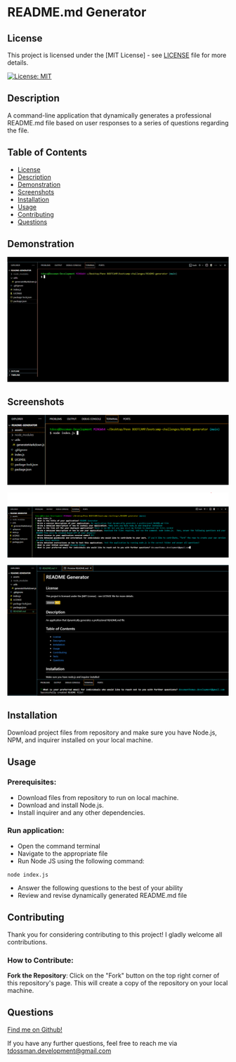 # README.md Generator

## License

This project is licensed under the [MIT License] - see [LICENSE](LICENSE) file for more details.

[![License: MIT](https://img.shields.io/badge/License-MIT-yellow.svg)](https://opensource.org/licenses/MIT)

## Description

A command-line application that dynamically generates a professional README.md file based on user responses to a series of questions regarding the file.  

## Table of Contents

- [License](#license)
- [Description](#description)
- [Demonstration](#demonstration)
- [Screenshots](#screenshots)
- [Installation](#installation)
- [Usage](#usage)
- [Contributing](#contributing)
- [Questions](#questions)

## Demonstration

![README Generator Demo](./assets/media/README-generator-preview.gif)

## Screenshots

![Screenshot 1](./assets/media/README-gen-ss1.png)

![Screenshot 2](./assets/media/README-gen-ss2.png)

![Screenshot 3](./assets/media/README-gen-ss3.png)

## Installation

Download project files from repository and make sure you have Node.js, NPM, and inquirer installed on your local machine.

## Usage
### Prerequisites:
- Download files from repository to run on local machine.
- Download and install Node.js.
- Install inquirer and any other dependencies. 

### Run application:
- Open the command terminal
- Navigate to the appropriate file
- Run Node JS using the following command: 
```GitBash
node index.js
```
- Answer the following questions to the best of your ability
- Review and revise dynamically generated README.md file

## Contributing

Thank you for considering contributing to this project! I gladly welcome all contributions.

### How to Contribute:

**Fork the Repository**: Click on the "Fork" button on the top right corner of this repository's page. This will create a copy of the repository on your local machine.

## Questions

[Find me on Github!](github.com/dossman-thomas)

If you have any further questions, feel free to reach me via tdossman.development@gmail.com


